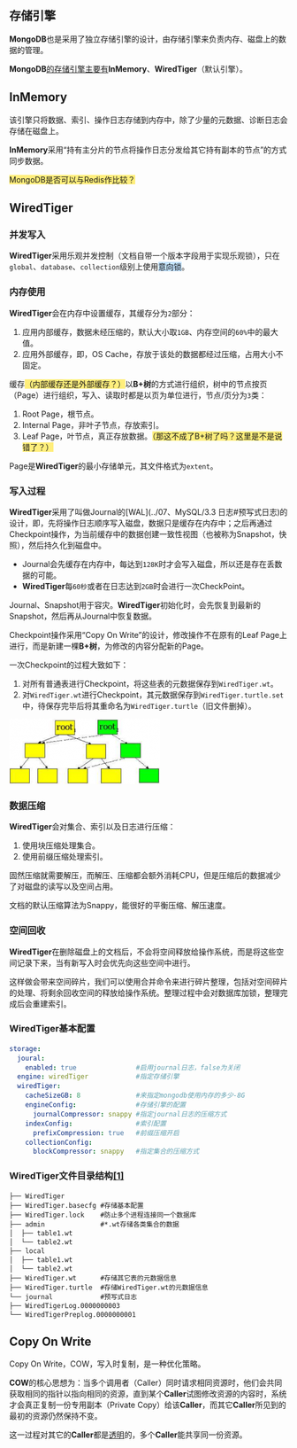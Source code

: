 ## 存储引擎

**MongoDB**也是采用了独立存储引擎的设计，由存储引擎来负责内存、磁盘上的数据的管理。

**MongoDB**[的存储引擎主要有](https://www.cnblogs.com/duanxz/p/3558913.html)**InMemory**、**WiredTiger**（默认引擎）。



## InMemory

该引擎只将数据、索引、操作日志存储到内存中，除了少量的元数据、诊断日志会存储在磁盘上。

**InMemory**采用“持有主分片的节点将操作日志分发给其它持有副本的节点”的方式同步数据。

<span style=background:#ffee7c>MongoDB是否可以与Redis作比较？</span>



## WiredTiger

### 并发写入

**WiredTiger**采用乐观并发控制（文档自带一个版本字段用于实现乐观锁），只在`global`、`database`、`collection`级别上使用<span style=background:#c2e2ff>意向锁</span>。

### 内存使用

**WiredTiger**会在内存中设置缓存，其缓存分为`2`部分：

1. 应用内部缓存，数据未经压缩的，默认大小取`1GB`、内存空间的`60%`中的最大值。
2. 应用外部缓存，即，OS Cache，存放于该处的数据都经过压缩，占用大小不固定。

缓存<span style=background:#ffee7c>（内部缓存还是外部缓存？）</span>以**B+树**的方式进行组织，树中的节点按页（Page）进行组织，写入、读取时都是以页为单位进行，节点/页分为`3`类：

1. Root Page，根节点。
2. Internal Page，非叶子节点，存放索引。
3. Leaf Page，叶节点，真正存放数据。<span style=background:#ffee7c>（那这不成了B+树了吗？这里是不是说错了？）</span>

Page是**WiredTiger**的最小存储单元，其文件格式为`extent`。

### 写入过程

**WiredTiger**采用了叫做Journal的[WAL](../07、MySQL/3.3 日志#预写式日志)的设计，即，先将操作日志顺序写入磁盘，数据只是缓存在内存中；之后再通过Checkpoint操作，为当前缓存中的数据创建一致性视图（也被称为Snapshot，快照），然后持久化到磁盘中。

- Journal会先缓存在内存中，每达到`128K`时才会写入磁盘，所以还是存在丢数据的可能。
- **WiredTiger**每`60秒`或者在日志达到`2GB`时会进行一次CheckPoint。

Journal、Snapshot用于容灾。**WiredTiger**初始化时，会先恢复到最新的Snapshot，然后再从Journal中恢复数据。

Checkpoint操作采用“Copy On Write”的设计，修改操作不在原有的Leaf Page上进行，而是新建一棵**B+树**，为修改的内容分配新的Page。

一次Checkpoint的过程大致如下：

1. 对所有普通表进行Checkpoint，将这些表的元数据保存到`WiredTiger.wt`。
2. 对`WiredTiger.wt`进行Checkpoint，其元数据保存到`WiredTiger.turtle.set`中，待保存完毕后将其重命名为`WiredTiger.turtle`（旧文件删掉）。

![](../images/8/copy_on_write.png)

### 数据压缩

**WiredTiger**会对集合、索引以及日志进行压缩：

1. 使用块压缩处理集合。
2. 使用前缀压缩处理索引。

固然压缩就需要解压，而解压、压缩都会额外消耗CPU，但是压缩后的数据减少了对磁盘的读写以及空间占用。

文档的默认压缩算法为Snappy，能很好的平衡压缩、解压速度。

### 空间回收

**WiredTiger**在删除磁盘上的文档后，不会将空间释放给操作系统，而是将这些空间记录下来，当有新写入时会优先向这些空间中进行。

这样做会带来空间碎片，我们可以使用合并命令来进行碎片整理，包括对空间碎片的处理、将剩余回收空间的释放给操作系统。整理过程中会对数据库加锁，整理完成后会重建索引。

### WiredTiger基本配置

```yaml
storage:
  joural:
    enabled: true               #启用journal日志，false为关闭
  engine: wiredTiger            #指定存储引擎
  wiredTiger:
    cacheSizeGB: 8              #来指定mongodb使用内存的多少-8G
    engineConfig:               #存储引擎的配置
      journalCompressor: snappy #指定journal日志的压缩方式
    indexConfig:                #索引配置
      prefixCompression: true   #前缀压缩开启
    collectionConfig:
      blockCompressor: snappy   #指定集合的压缩方式              
```

### WiredTiger文件目录结构[[1]](https://mongoing.com/archives/2540)

```
├── WiredTiger
├── WiredTiger.basecfg #存储基本配置
├── WiredTiger.lock    #防止多个进程连接同一个数据库
├── admin              #*.wt存储各类集合的数据
│  ├── table1.wt
│  └── table2.wt
├── local
│  ├── table1.wt
│  └── table2.wt
├── WiredTiger.wt      #存储其它表的元数据信息
├── WiredTiger.turtle  #存储WiredTiger.wt的元数据信息
└── journal            #预写式日志
├── WiredTigerLog.0000000003
└── WiredTigerPreplog.0000000001              
```



## Copy On Write

Copy On Write，COW，写入时复制，是一种优化策略。

**COW**的核心思想为：当多个调用者（Caller）同时请求相同资源时，他们会共同获取相同的指针以指向相同的资源，直到某个**Caller**试图修改资源的内容时，系统才会真正复制一份专用副本（Private Copy）给该**Caller**，而其它**Caller**所见到的最初的资源仍然保持不变。

这一过程对其它的**Caller**都是[透明](https://zh.wikipedia.org/wiki/透明)的，多个**Caller**能共享同一份资源。
